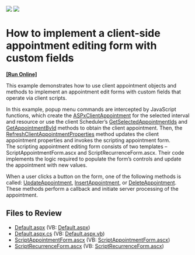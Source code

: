 <!-- default badges list -->
[![](https://img.shields.io/badge/Open_in_DevExpress_Support_Center-FF7200?style=flat-square&logo=DevExpress&logoColor=white)](https://supportcenter.devexpress.com/ticket/details/E1547)
[![](https://img.shields.io/badge/📖_How_to_use_DevExpress_Examples-e9f6fc?style=flat-square)](https://docs.devexpress.com/GeneralInformation/403183)
<!-- default badges end -->


# How to implement a client-side appointment editing form with custom fields
<!-- run online -->
**[[Run Online]](https://codecentral.devexpress.com/e1547/)**
<!-- run online end -->

This example demonstrates how to use client appointment objects and methods to implement an appointment edit forms with custom fields that operate via client scripts.

In this example, popup menu commands are intercepted by JavaScript functions, which create the <a href="http://documentation.devexpress.com/#AspNet/clsDevExpressWebASPxSchedulerScriptsASPxClientAppointmenttopic">ASPxClientAppointment</a> for the selected interval and resource or use the client Scheduler’s <a href="http://documentation.devexpress.com/#AspNet/DevExpressWebASPxSchedulerScriptsASPxClientScheduler_GetSelectedAppointmentIdstopic">GetSelectedAppointmentIds</a> and <a href="http://documentation.devexpress.com/#AspNet/DevExpressWebASPxSchedulerScriptsASPxClientScheduler_GetAppointmentByIdtopic">GetAppointmentById</a> methods to obtain the client appointment. Then, the <a href="http://documentation.devexpress.com/#AspNet/DevExpressWebASPxSchedulerScriptsASPxClientScheduler_RefreshClientAppointmentPropertiestopic">RefreshClientAppointmentProperties</a> method updates the client appointment properties and invokes the scripting appointment form.<br />
The scripting appointment editing form consists of two templates – ScriptAppointmentForm.ascx and ScriptRecurrenceForm.ascx. Their code implements the logic required to populate the form’s controls and update the appointment with new values. 
  
When a user clicks a button on the form, one of the following methods is called: [UpdateAppointment](https://docs.devexpress.com/AspNet/js-ASPxClientScheduler.UpdateAppointment(apt)), [InsertAppointment](https://docs.devexpress.com/AspNet/js-ASPxClientScheduler.InsertAppointment(apt)), or [DeleteAppointment](https://docs.devexpress.com/AspNet/js-ASPxClientScheduler.DeleteAppointment(apt)). These methods perform a callback and initiate server processing of the appointment.

## Files to Review

* [Default.aspx](./CS/WebSite/Default.aspx) (VB: [Default.aspx](./VB/WebSite/Default.aspx))
* [Default.aspx.cs](./CS/WebSite/Default.aspx.cs) (VB: [Default.aspx.vb](./VB/WebSite/Default.aspx.vb))
* [ScriptAppointmentForm.ascx](./CS/WebSite/UserForms/ScriptAppointmentForm.ascx) (VB: [ScriptAppointmentForm.ascx](./VB/WebSite/UserForms/ScriptAppointmentForm.ascx))
* [ScriptRecurrenceForm.ascx](./CS/WebSite/UserForms/ScriptRecurrenceForm.ascx) (VB: [ScriptRecurrenceForm.ascx](./VB/WebSite/UserForms/ScriptRecurrenceForm.ascx))
